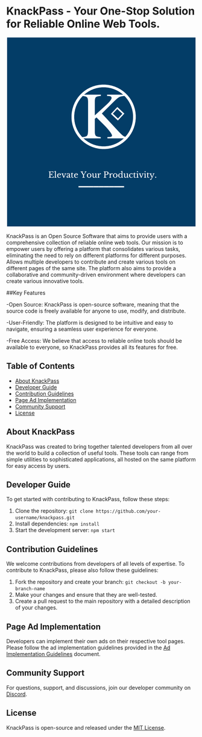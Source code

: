# KnackPass - Your One-Stop Solution for Reliable Online Web Tools.


<p align="center">
  <img src="KnackPassLogo.png" alt="KnackPass Logo">
</p>



KnackPass is an Open Source Software that aims to provide users with a comprehensive collection of reliable online web tools. Our mission is to empower users by offering a platform that consolidates various tasks, eliminating the need to rely on different platforms for different purposes. Allows multiple developers to contribute and create various tools on different pages of the same site. The platform also aims to provide a collaborative and community-driven environment where developers can create various innovative tools.


##Key Features

-Open Source: KnackPass is open-source software, meaning that the source code is freely available for anyone to use, modify, and distribute.

-User-Friendly: The platform is designed to be intuitive and easy to navigate, ensuring a seamless user experience for everyone.

-Free Access: We believe that access to reliable online tools should be available to everyone, so KnackPass provides all its features for free.

## Table of Contents

- [About KnackPass](#about-knackpass)
- [Developer Guide](#developer-guide)
- [Contribution Guidelines](#contribution-guidelines)
- [Page Ad Implementation](#page-ad-implementation)
- [Community Support](#community-support)
- [License](#license)


## About KnackPass

KnackPass was created to bring together talented developers from all over the world to build a collection of useful tools. These tools can range from simple utilities to sophisticated applications, all hosted on the same platform for easy access by users.

## Developer Guide

To get started with contributing to KnackPass, follow these steps:

1. Clone the repository: `git clone https://github.com/your-username/knackpass.git`
2. Install dependencies: `npm install`
3. Start the development server: `npm start`

## Contribution Guidelines

We welcome contributions from developers of all levels of expertise. To contribute to KnackPass, please also follow these guidelines:

1. Fork the repository and create your branch: `git checkout -b your-branch-name`
2. Make your changes and ensure that they are well-tested.
3. Create a pull request to the main repository with a detailed description of your changes.

## Page Ad Implementation

Developers can implement their own ads on their respective tool pages. Please follow the ad implementation guidelines provided in the [Ad Implementation Guidelines](ad-guidelines.md) document.

## Community Support

For questions, support, and discussions, join our developer community on [Discord](https://example.com/knackpass-slack).

## License

KnackPass is open-source and released under the [MIT License](LICENSE.md).
